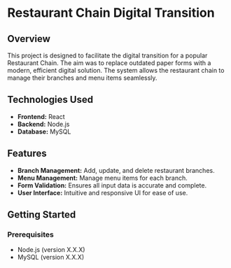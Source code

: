 # Restaurant Chain Digital Transition

## Overview

This project is designed to facilitate the digital transition for a popular Restaurant Chain. The aim was to replace outdated paper forms with a modern, efficient digital solution. The system allows the restaurant chain to manage their branches and menu items seamlessly.

## Technologies Used

- **Frontend:** React
- **Backend:** Node.js
- **Database:** MySQL

## Features

- **Branch Management:** Add, update, and delete restaurant branches.
- **Menu Management:** Manage menu items for each branch.
- **Form Validation:** Ensures all input data is accurate and complete.
- **User Interface:** Intuitive and responsive UI for ease of use.

## Getting Started

### Prerequisites

- Node.js (version X.X.X)
- MySQL (version X.X.X)


